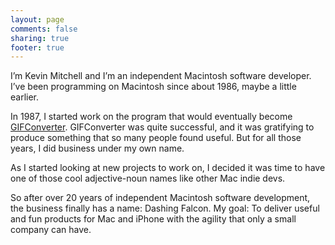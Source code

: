 ```yaml
---
layout: page
comments: false
sharing: true
footer: true
---
```

I’m Kevin Mitchell and I’m an independent Macintosh software developer.
I’ve been programming on Macintosh since about 1986, maybe a little
earlier.

In 1987, I started work on the program that would eventually become
[GIFConverter][]. GIFConverter was quite successful, and it was
gratifying to produce something that so many people found useful. 
But for all those years, I did business under my own name.

As I started looking at new projects to work on, I decided it was time
to have one of those cool adjective-noun names like other Mac indie
devs.

So after over 20 years of independent Macintosh software development,
the business finally has a name: Dashing Falcon. My goal: To deliver
useful and fun products for Mac and iPhone with the agility that only a
small company can have.

  [GIFConverter]: /about-gifconverter/ "GIFConverter"

